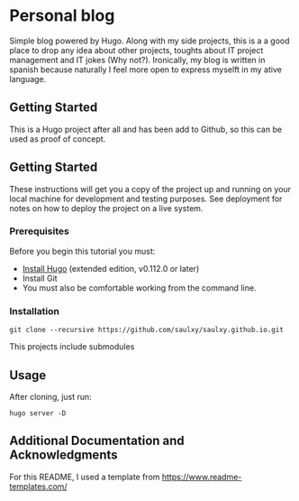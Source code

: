# Personal blog

Simple blog powered by Hugo. Along with my side projects, this is a a good place to drop any idea about other projects, toughts about IT project management and IT jokes (Why not?).
Ironically, my blog is written in spanish because naturally I feel more open to express myselft in my ative language.

## Getting Started

This is a Hugo project after all and has been add to Github, so this can be used as proof of concept.


## Getting Started

These instructions will get you a copy of the project up and running on your local machine for development and testing purposes. See deployment for notes on how to deploy the project on a live system.

### Prerequisites

Before you begin this tutorial you must:
* [Install Hugo](https://gohugo.io/installation/) (extended edition, v0.112.0 or later)
* Install Git
* You must also be comfortable working from the command line.

### Installation
```
git clone --recursive https://github.com/saulxy/saulxy.github.io.git
```

This projects include submodules

## Usage

After cloning, just run:

```
hugo server -D
```

## Additional Documentation and Acknowledgments

For this README, I used a template from <https://www.readme-templates.com/>
